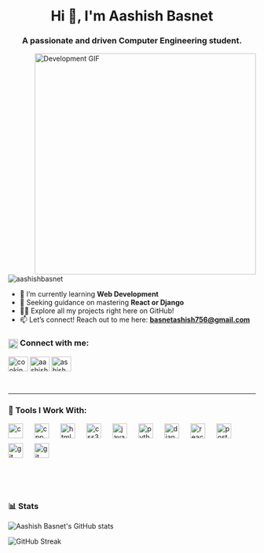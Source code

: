 <h1 align="center">Hi 👋, I'm Aashish Basnet</h1>
<h3 align="center">A passionate and driven Computer Engineering student.</h3>
<img align = "right"src="https://media0.giphy.com/media/v1.Y2lkPTc5MGI3NjExdGRibTBqcWltejQyaGRwMWljZmdkMHA3NW9wb2FmYm0zcWVvMzcwbyZlcD12MV9pbnRlcm5hbF9naWZfYnlfaWQmY3Q9Zw/f3iwJFOVOwuy7K6FFw/giphy.webp" alt="Development GIF" width = "450" >








<p align="left"> 
  <img src="https://komarev.com/ghpvc/?username=aashishbasnet&label=Profile%20views&color=0e75b6&style=flat" alt="aashishbasnet" />
</p>


- 🌱 I’m currently learning **Web Development**
-  🤝 Seeking guidance on mastering **React or Django**
- 👨‍💻 Explore all my projects right here on GitHub!
- 📫 Let’s connect! Reach out to me here: **basnetashish756@gmail.com**


<h3 align="left">
  <img src="https://img.icons8.com/ios-filled/50/ffffff/link.png" alt="Connect" style="height: 20px; width: 20px; vertical-align: middle;" />
  Connect with me:
</h3>
<p align="left">
  <a href="https://twitter.com/cookin_meth" target="blank"><img align="center" src="https://raw.githubusercontent.com/rahuldkjain/github-profile-readme-generator/master/src/images/icons/Social/twitter.svg" alt="cookin_meth" height="30" width="40" /></a>
  <a href="https://linkedin.com/in/aashish-basnet-360289313" target="blank"><img align="center" src="https://raw.githubusercontent.com/rahuldkjain/github-profile-readme-generator/master/src/images/icons/Social/linked-in-alt.svg" alt="aashish-basnet-360289313" height="30" width="40" /></a>
  <a href="https://fb.com/ashish.basnet.786" target="blank"><img align="center" src="https://raw.githubusercontent.com/rahuldkjain/github-profile-readme-generator/master/src/images/icons/Social/facebook.svg" alt="ashish.basnet.786" height="30" width="40" /></a>
</p>
<br>

---
### 🧰 Tools I Work With:
<p align="left" style="display: flex; flex-wrap: wrap; gap: 10px;">
  <!-- C and C++ Icons in first row -->
  <a href="https://www.cprogramming.com/" target="_blank" rel="noreferrer"> 
    <img align="left" alt="c" width="30px" style="padding-right:10px;" src="https://cdn.jsdelivr.net/gh/devicons/devicon@latest/icons/c/c-plain.svg" />
  </a>
  <a href="https://www.w3schools.com/cpp/" target="_blank" rel="noreferrer"> 
    <img align="left" alt="cpp" width="30px" style="padding-right:10px;" src="https://cdn.jsdelivr.net/gh/devicons/devicon@latest/icons/cplusplus/cplusplus-plain.svg" />
  </a>

  <!-- HTML, CSS, JavaScript Icons in second row -->
  <a href="https://www.w3.org/html/" target="_blank" rel="noreferrer"> 
    <img align="left" alt="html5" width="30px" style="padding-right:10px;" src="https://cdn.jsdelivr.net/gh/devicons/devicon@latest/icons/html5/html5-plain.svg" />
  </a>
  <a href="https://www.w3schools.com/css/" target="_blank" rel="noreferrer"> 
    <img align="left" alt="css3" width="30px" style="padding-right:10px;" src="https://cdn.jsdelivr.net/gh/devicons/devicon@latest/icons/css3/css3-plain.svg" />
  </a>
  <a href="https://developer.mozilla.org/en-US/docs/Web/JavaScript" target="_blank" rel="noreferrer"> 
    <img align="left" alt="javascript" width="30px" style="padding-right:10px;" src="https://cdn.jsdelivr.net/gh/devicons/devicon@latest/icons/javascript/javascript-original.svg" />
  </a>

  <!-- Frameworks and Tech Icons (Git, Django, PostgreSQL, Python, React) in third row -->
  <a href="https://www.python.org" target="_blank" rel="noreferrer"> 
    <img align="left" alt="python" width="30px" style="padding-right:10px;" src="https://cdn.jsdelivr.net/gh/devicons/devicon@latest/icons/python/python-plain.svg" />
  </a>
  <a href="https://www.djangoproject.com/" target="_blank" rel="noreferrer"> 
    <img align="left" alt="django" width="30px" style="padding-right:10px;" src="https://cdn.jsdelivr.net/gh/devicons/devicon@latest/icons/django/django-plain.svg" />
  </a>
  <a href="https://reactjs.org/" target="_blank" rel="noreferrer"> 
    <img align="left" alt="react" width="30px" style="padding-right:10px;" src="https://cdn.jsdelivr.net/gh/devicons/devicon@latest/icons/react/react-original.svg" />
  </a>
  <a href="https://www.postgresql.org" target="_blank" rel="noreferrer"> 
    <img align="left" alt="postgresql" width="30px" style="padding-right:10px;" src="https://cdn.jsdelivr.net/gh/devicons/devicon@latest/icons/postgresql/postgresql-plain.svg" />
  </a>
  <a href="https://git-scm.com/" target="_blank" rel="noreferrer"> 
    <img align="left" alt="git" width="30px" style="padding-right:10px;" src="https://cdn.jsdelivr.net/gh/devicons/devicon@latest/icons/git/git-plain.svg" />
  </a>
   <a href="https://github.com/" target="_blank" rel="noreferrer"> 
  <img align="left" alt="git" width="30px" style="padding-right:10px;"  src="https://cdn.jsdelivr.net/gh/devicons/devicon@latest/icons/github/github-original.svg" />
   </a>
</p>

<br><br>

#

### 📊 Stats

![Aashish Basnet's GitHub stats](https://github-readme-stats.vercel.app/api?username=aashishbasnet&show_icons=true&theme=gruvbox)

![GitHub Streak](https://streak-stats.demolab.com?user=AashishBasnet&theme=gruvbox&border_radius=4.5)

#

